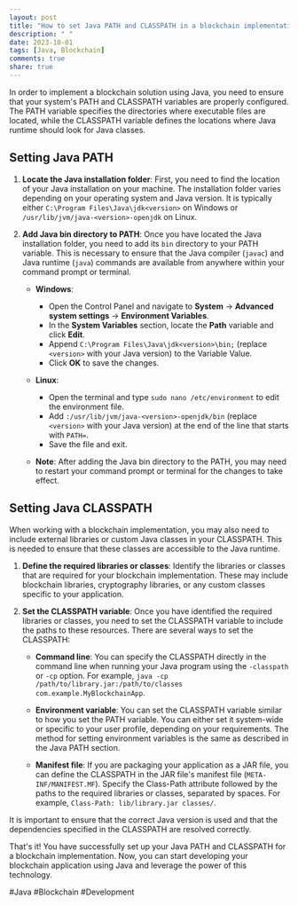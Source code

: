 ```yaml
---
layout: post
title: "How to set Java PATH and CLASSPATH in a blockchain implementation"
description: " "
date: 2023-10-01
tags: [Java, Blockchain]
comments: true
share: true
---
```


In order to implement a blockchain solution using Java, you need to ensure that your system's PATH and CLASSPATH variables are properly configured. The PATH variable specifies the directories where executable files are located, while the CLASSPATH variable defines the locations where Java runtime should look for Java classes.

## Setting Java PATH
1. **Locate the Java installation folder**: First, you need to find the location of your Java installation on your machine. The installation folder varies depending on your operating system and Java version. It is typically either `C:\Program Files\Java\jdk<version>` on Windows or `/usr/lib/jvm/java-<version>-openjdk` on Linux.

2. **Add Java bin directory to PATH**: Once you have located the Java installation folder, you need to add its `bin` directory to your PATH variable. This is necessary to ensure that the Java compiler (`javac`) and Java runtime (`java`) commands are available from anywhere within your command prompt or terminal.

   - **Windows**: 
     - Open the Control Panel and navigate to **System** -> **Advanced system settings** -> **Environment Variables**.
     - In the **System Variables** section, locate the **Path** variable and click **Edit**.
     - Append `C:\Program Files\Java\jdk<version>\bin;` (replace `<version>` with your Java version) to the Variable Value.
     - Click **OK** to save the changes.

   - **Linux**:
     - Open the terminal and type `sudo nano /etc/environment` to edit the environment file.
     - Add `:/usr/lib/jvm/java-<version>-openjdk/bin` (replace `<version>` with your Java version) at the end of the line that starts with `PATH=`.
     - Save the file and exit.

   - **Note**: After adding the Java bin directory to the PATH, you may need to restart your command prompt or terminal for the changes to take effect.

## Setting Java CLASSPATH

When working with a blockchain implementation, you may also need to include external libraries or custom Java classes in your CLASSPATH. This is needed to ensure that these classes are accessible to the Java runtime.

1. **Define the required libraries or classes**: Identify the libraries or classes that are required for your blockchain implementation. These may include blockchain libraries, cryptography libraries, or any custom classes specific to your application.

2. **Set the CLASSPATH variable**: Once you have identified the required libraries or classes, you need to set the CLASSPATH variable to include the paths to these resources. There are several ways to set the CLASSPATH:

   - **Command line**: You can specify the CLASSPATH directly in the command line when running your Java program using the `-classpath` or `-cp` option. For example, `java -cp /path/to/library.jar:/path/to/classes com.example.MyBlockchainApp`.

   - **Environment variable**: You can set the CLASSPATH variable similar to how you set the PATH variable. You can either set it system-wide or specific to your user profile, depending on your requirements. The method for setting environment variables is the same as described in the Java PATH section.

   - **Manifest file**: If you are packaging your application as a JAR file, you can define the CLASSPATH in the JAR file's manifest file (`META-INF/MANIFEST.MF`). Specify the Class-Path attribute followed by the paths to the required libraries or classes, separated by spaces. For example, `Class-Path: lib/library.jar classes/`.

It is important to ensure that the correct Java version is used and that the dependencies specified in the CLASSPATH are resolved correctly.

That's it! You have successfully set up your Java PATH and CLASSPATH for a blockchain implementation. Now, you can start developing your blockchain application using Java and leverage the power of this technology.

#Java #Blockchain #Development